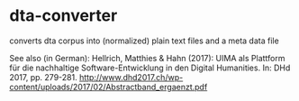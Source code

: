 # dta-converter
converts dta corpus into (normalized) plain text files and a meta data file

See also (in German): Hellrich, Matthies & Hahn (2017): UIMA als Plattform für die nachhaltige Software-Entwicklung in den Digital Humanities. In: DHd 2017, pp. 279-281. http://www.dhd2017.ch/wp-content/uploads/2017/02/Abstractband_ergaenzt.pdf
